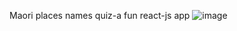 Maori places names quiz-a fun react-js app
![image](https://user-images.githubusercontent.com/93057655/201841803-43474d3e-ae0e-4268-a3eb-f098630a1798.png)


